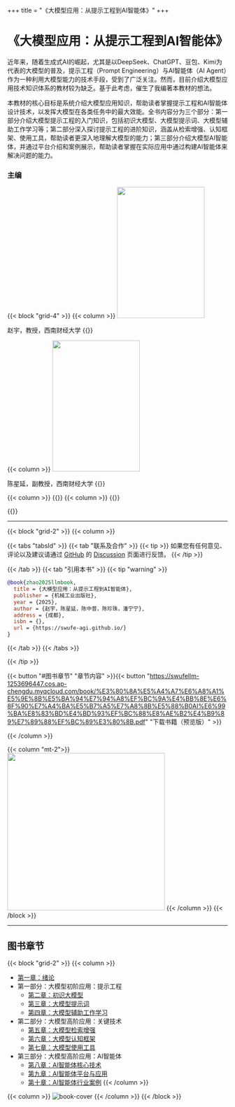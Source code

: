 +++
title = "《大模型应用：从提示工程到AI智能体》"
+++

# 《大模型应用：从提示工程到AI智能体》

近年来，随着生成式AI的崛起，尤其是以DeepSeek、ChatGPT、豆包、Kimi为代表的大模型的普及，提示工程（Prompt Engineering）与AI智能体（AI Agent）作为一种利用大模型能力的技术手段，受到了广泛关注。然而，目前介绍大模型应用技术知识体系的教材较为缺乏。基于此考虑，催生了我编著本教材的想法。

本教材的核心目标是系统介绍大模型应用知识，帮助读者掌握提示工程和AI智能体设计技术，以发挥大模型在各类任务中的最大效能。全书内容分为三个部分：第一部分介绍大模型提示工程的入门知识，包括初识大模型、大模型提示词、大模型辅助工作学习等；第二部分深入探讨提示工程的进阶知识，涵盖从检索增强、认知框架、使用工具，帮助读者更深入地理解大模型的能力；第三部分介绍大模型AI智能体，并通过平台介绍和案例展示，帮助读者掌握在实际应用中通过构建AI智能体来解决问题的能力。

### 主编

{{< block "grid-4" >}}
{{< column >}}
<img src="/images/zhao.jpg" width="200" height="300"/>

赵宇，教授，西南财经大学
{{</column>}}

{{< column >}}
<img src="/images/cxy.jpg" width="200" height="300" />

陈星延，副教授，西南财经大学
{{</column>}}

{{< column >}}
{{</column>}}
{{< column >}}
{{</column>}}

{{</block>}}

---

{{< block "grid-2" >}}
{{< column >}}

{{< tabs "tabsId" >}}
{{< tab "联系及合作" >}}
{{< tip >}}
如果您有任何意见、评论以及建议请通过 [GitHub](https://github.com/swufe-agi/NLP-book) 的 [Discussion](https://github.com/swufe-agi/NLP-book/discussions) 页面进行反馈。
{{< /tip >}}

{{< /tab >}}
{{< tab "引用本书" >}}
{{< tip "warning" >}}

```bibtex
@book{zhao2025llmbook,
  title = {大模型应用：从提示工程到AI智能体},
  publisher = {机械工业出版社},
  year = {2025},
  author = {赵宇，陈星延，陈中普，陈珍珠，潘宁宁},
  address = {成都},
  isbn = {},
  url = {https://swufe-agi.github.io/}
}
```

{{< /tab >}}
{{< /tabs >}}

{{< /tip >}}


{{< button "#图书章节" "章节内容" >}}{{< button "https://swufellm-1253696447.cos.ap-chengdu.myqcloud.com/book/%E3%80%8A%E5%A4%A7%E6%A8%A1%E5%9E%8B%E5%BA%94%E7%94%A8%EF%BC%9A%E4%BB%8E%E6%8F%90%E7%A4%BA%E5%B7%A5%E7%A8%8B%E5%88%B0AI%E6%99%BA%E8%83%BD%E4%BD%93%EF%BC%88%E8%AE%B2%E4%B9%89%E7%89%88%EF%BC%89%E3%80%8B.pdf" "下载书籍（预览版）" >}}

{{< /column >}}

{{< column "mt-2">}}
<img src="/images/qq-group-llm.jpg" width="360" />
{{< /column >}}
{{< /block >}}

---

## 图书章节

{{< block "grid-2" >}}
{{< column >}}

- [第一章：绪论](https://swufellm-1253696447.cos.ap-chengdu.myqcloud.com/chapter-01.pptx) <a href="https://swufellm-1253696447.cos.ap-chengdu.myqcloud.com/chapter-01.pptx"><span style="color: Tomato"><i class="fa-solid fa-file-pdf"></i></span></a> <a href="https://swufellm-1253696447.cos.ap-chengdu.myqcloud.com/chapter-01.pptx"><span style="color: Tomato"><i class="fa-solid fa-file-powerpoint"></i></span></a>
- 第一部分：大模型初阶应用：提示工程
  - [第二章：初识大模型](https://swufellm-1253696447.cos.ap-chengdu.myqcloud.com/chapter-02.pptx) <a href="https://swufellm-1253696447.cos.ap-chengdu.myqcloud.com/chapter-02.pptx"><span style="color: Tomato"><i class="fa-solid fa-file-pdf"></i></span></a> <a href="https://swufellm-1253696447.cos.ap-chengdu.myqcloud.com/chapter-02.pptx"><span style="color: Tomato"><i class="fa-solid fa-file-powerpoint"></i></span></a>
  - [第三章：大模型提示词](https://swufellm-1253696447.cos.ap-chengdu.myqcloud.com/chapter-03.pptx) <a href="https://swufellm-1253696447.cos.ap-chengdu.myqcloud.com/chapter-03.pptx"><span style="color: Tomato"><i class="fa-solid fa-file-pdf"></i></span></a> <a href="https://swufellm-1253696447.cos.ap-chengdu.myqcloud.com/chapter-03.pptx"><span style="color: Tomato"><i class="fa-solid fa-file-powerpoint"></i></span></a>
  - [第四章：大模型辅助工作学习](https://swufellm-1253696447.cos.ap-chengdu.myqcloud.com/chapter-04.pptx) <a href="https://swufellm-1253696447.cos.ap-chengdu.myqcloud.com/chapter-04.pptx"><span style="color: Tomato"><i class="fa-solid fa-file-pdf"></i></span></a> <a href="https://swufellm-1253696447.cos.ap-chengdu.myqcloud.com/chapter-04.pptx"><span style="color: Tomato"><i class="fa-solid fa-file-powerpoint"></i></span></a>
- 第二部分：大模型高阶应用：关键技术
  - [第五章：大模型检索增强](https://swufellm-1253696447.cos.ap-chengdu.myqcloud.com/chapter-05.pptx) <a href="https://swufellm-1253696447.cos.ap-chengdu.myqcloud.com/chapter-05.pptx"><span style="color: Tomato"><i class="fa-solid fa-file-pdf"></i></span></a> <a href="https://swufellm-1253696447.cos.ap-chengdu.myqcloud.com/chapter-05.pptx"><span style="color: Tomato"><i class="fa-solid fa-file-powerpoint"></i></span></a>
  - [第六章：大模型认知框架](https://swufellm-1253696447.cos.ap-chengdu.myqcloud.com/chapter-06.pptx) <a href="https://swufellm-1253696447.cos.ap-chengdu.myqcloud.com/chapter-06.pptx"><span style="color: Tomato"><i class="fa-solid fa-file-pdf"></i></span></a> <a href="https://swufellm-1253696447.cos.ap-chengdu.myqcloud.com/chapter-06.pptx"><span style="color: Tomato"><i class="fa-solid fa-file-powerpoint"></i></span></a>
  - [第七章：大模型使用工具](https://swufellm-1253696447.cos.ap-chengdu.myqcloud.com/chapter-07.pptx) <a href="https://swufellm-1253696447.cos.ap-chengdu.myqcloud.com/chapter-07.pptx"><span style="color: Tomato"><i class="fa-solid fa-file-pdf"></i></span></a> <a href="https://swufellm-1253696447.cos.ap-chengdu.myqcloud.com/chapter-07.pptx"><span style="color: Tomato"><i class="fa-solid fa-file-powerpoint"></i></span></a>
- 第三部分：大模型高阶应用：AI智能体
  - [第八章：AI智能体核心技术](https://swufellm-1253696447.cos.ap-chengdu.myqcloud.com/chapter-08.pptx) <a href="https://swufellm-1253696447.cos.ap-chengdu.myqcloud.com/chapter-08.pptx"><span style="color: Tomato"><i class="fa-solid fa-file-pdf"></i></span></a> <a href="https://swufellm-1253696447.cos.ap-chengdu.myqcloud.com/chapter-08.pptx"><span style="color: Tomato"><i class="fa-solid fa-file-powerpoint"></i></span></a>
  - [第九章：AI智能体平台与应用](https://swufellm-1253696447.cos.ap-chengdu.myqcloud.com/chapter-09.pptx) <a href="https://swufellm-1253696447.cos.ap-chengdu.myqcloud.com/chapter-09.pptx"><span style="color: Tomato"><i class="fa-solid fa-file-pdf"></i></span></a> <a href="https://swufellm-1253696447.cos.ap-chengdu.myqcloud.com/chapter-09.pptx"><span style="color: Tomato"><i class="fa-solid fa-file-powerpoint"></i></span></a>
  - [第十章：AI智能体行业案例](https://swufellm-1253696447.cos.ap-chengdu.myqcloud.com/chapter-10.pptx) <a href="https://swufellm-1253696447.cos.ap-chengdu.myqcloud.com/chapter-10.pptx"><span style="color: Tomato"><i class="fa-solid fa-file-pdf"></i></span></a> <a href="https://swufellm-1253696447.cos.ap-chengdu.myqcloud.com/chapter-10.pptx"><span style="color: Tomato"><i class="fa-solid fa-file-powerpoint"></i></span></a>
    {{< /column >}}

{{< column >}}
![book-cover](/images/3D-book-cover-llm.png)
{{< /column >}}
{{< /block >}}
